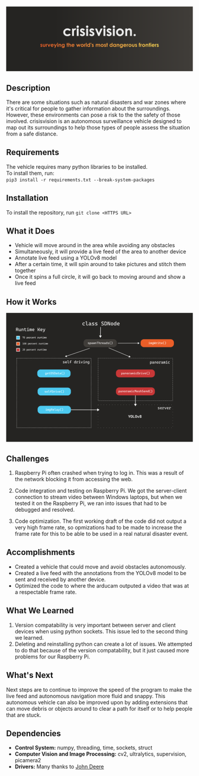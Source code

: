 
![Banner](banner.png)

## Description

There are some situations such as natural disasters and war zones where it's critical for people to gather information about the surroundings. However, these environments can pose a risk to the the safety of those involved. crisisvision is an autonomous surveillance vehicle designed to map out its surroundings to help those types of people assess the situation from a safe distance.


## Requirements

The vehicle requires many python libraries to be installed.  
To install them, run:  
`pip3 install -r requirements.txt --break-system-packages`

## Installation

To install the repository, run `git clone <HTTPS URL>`


## What it Does

* Vehicle will move around in the area while avoiding any obstacles
* Simultaneously, it will provide a live feed of the area to another device
* Annotate live feed using a YOLOv8 model
* After a certain time, it will spin around to take pictures and stitch them together
* Once it spins a full circle, it will go back to moving around and show a live feed

## How it Works

![System Diagram](hackilflow.png)


## Challenges

1) Raspberry Pi often crashed when trying to log in. This was a result of the network blocking it from accessing the web. 

2) Code integration and testing on Raspberry Pi. We got the server-client connection to stream video between Windows laptops, but when we tested it on the Raspberry Pi, we ran into issues that had to be debugged and resolved. 

3) Code optimization. The first working draft of the code did not output a very high frame rate, so opmizations had to be made to increase the frame rate for this to be able to be used in a real natural disaster event.

## Accomplishments

* Created a vehicle that could move and avoid obstacles autonomously.
* Created a live feed with the annotations from the YOLOv8 model to be sent and received by another device. 
* Optimized the code to where the arducam outputed a video that was at a respectable frame rate. 


## What We Learned

1) Version compatability is very important between server and client devices when using python sockets. This issue led to the second thing we learned.
2) Deleting and reinstalling python can create a lot of issues. We attempted to do that because of the version compatability, but it just caused more problems for our Raspberry Pi. 

## What's Next
Next steps are to continue to improve the speed of the program to make the live feed and autonomous navigation more fluid and snappy. This autonomous vehicle can also be improved upon by adding extensions that can move debris or objects around to clear a path for itself or to help people that are stuck.   

## Dependencies

* **Control System:** numpy, threading, time, sockets, struct
* **Computer Vision and Image Processing:** cv2, ultralytics, supervision, picamera2
* **Drivers:** Many thanks to [John Deere](https://github.com/jameskabbes/HackIllinois2024/tree/main)
